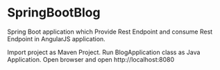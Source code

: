 # SpringBootBlog
Spring Boot application which Provide Rest Endpoint and consume Rest Endpoint in AngularJS application.

Import project as Maven Project. Run BlogApplication class as Java Application. 
Open browser and open http://localhost:8080